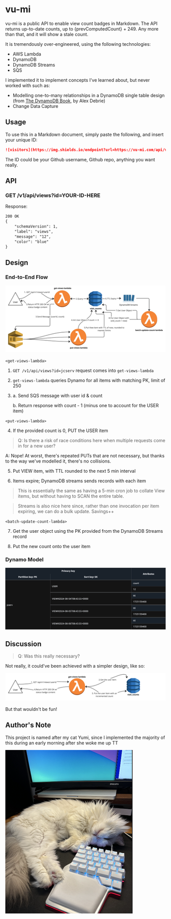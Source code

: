 # vu-mi

vu-mi is a public API to enable view count badges in Markdown. 
The API returns up-to-date counts, up to {prevComputedCount} + 249. Any more than that, and it will show a stale count.


It is tremendously over-engineered, using the following technologies:
- AWS Lambda
- DynamoDB
- DynamoDB Streams
- SQS

I implemented it to implement concepts I've learned about, but never worked with such as:
- Modelling one-to-many relationships in a DynamoDB single table design (from [The DynamoDB Book](https://dynamodbbook.com/), by Alex Debrie)
- Change Data Capture

## Usage

To use this in a Markdown document, simply paste the following, and insert your unique ID:
```md
![visitors](https://img.shields.io/endpoint?url=https://vu-mi.com/api/v1/views?id=<INSERT_UNIQUE_ID_HERE>)
```

The ID could be your Github username, Github repo, anything you want really.

## API

### GET /v1/api/views?id=YOUR-ID-HERE
Response:
```
200 OK
{
    "schemaVersion": 1,
    "label": "views",
    "message": "12",
    "color": "blue"
}
```

## Design

### End-to-End Flow

![system-diagram](docs/system-diagram.jpg)

`<get-views-lambda>`
1. `GET /v1/api/views?id=jcserv` request comes into `get-views-lambda`
2. `get-views-lambda` queries Dynamo for all items with matching PK, limit of 250
3.  a. Send SQS message with user id & count

    b. Return response with count - 1 (minus one to account for the USER item)

`<put-views-lambda>`

4. If the provided count is 0, PUT the USER item
> Q: Is there a risk of race conditions here when multiple requests come in for a new user?

A: Nope! At worst, there's repeated PUTs that are not necessary, but thanks to the way we've modelled it, there's no collisions.

5. Put VIEW item, with TTL rounded to the next 5 min interval

6. Items expire; DynamoDB streams sends records with each item

> This is essentially the same as having a 5-min cron job to collate View items, but without having to SCAN the entire table.

> Streams is also nice here since, rather than one invocation per item expiring, we can do a bulk update. Savings++

`<batch-update-count-lambda>`

7. Get the user object using the PK provided from the DynamoDB Streams record

8. Put the new count onto the user item

### Dynamo Model

![dynamo-model](docs/dynamo-model.png)

## Discussion

> Q: Was this really necessary?

Not really, it could've been achieved with a simpler design, like so:

![system-diagram-v1](docs/system-diagram-v1.jpg)

But that wouldn't be fun!

## Author's Note

This project is named after my cat Yumi, since I implemented the majority of this during an early morning
after she woke me up TT

<img src="docs/yumi.png" alt="drawing" width="400"/>
